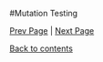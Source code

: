 #Mutation Testing

[Prev Page](https://github.com/Krithika-Balan2290/Software-Testing-Techniques/blob/master/Docs/fault.md) | [Next Page](https://github.com/Krithika-Balan2290/Software-Testing-Techniques/blob/master/Docs/static.md)
 
 [Back to contents](https://github.com/Krithika-Balan2290/Software-Testing-Techniques/blob/master/Index.md)
